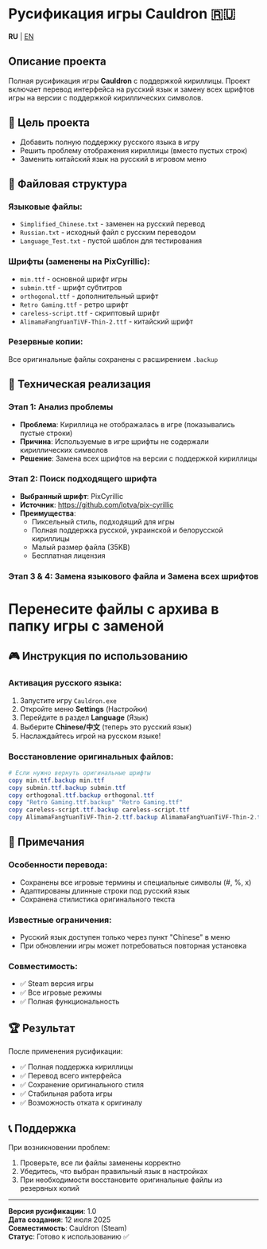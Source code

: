 # Русификация игры Cauldron 🇷🇺

**RU** | [EN](README_ENG.md)

## Описание проекта
Полная русификация игры **Cauldron** с поддержкой кириллицы. Проект включает перевод интерфейса на русский язык и замену всех шрифтов игры на версии с поддержкой кириллических символов.

## 🎯 Цель проекта
- Добавить полную поддержку русского языка в игру
- Решить проблему отображения кириллицы (вместо пустых строк)
- Заменить китайский язык на русский в игровом меню

## 📁 Файловая структура

### Языковые файлы:
- `Simplified_Chinese.txt` - заменен на русский перевод
- `Russian.txt` - исходный файл с русским переводом
- `Language_Test.txt` - пустой шаблон для тестирования

### Шрифты (заменены на PixCyrillic):
- `min.ttf` - основной шрифт игры
- `submin.ttf` - шрифт субтитров
- `orthogonal.ttf` - дополнительный шрифт
- `Retro Gaming.ttf` - ретро шрифт
- `careless-script.ttf` - скриптовый шрифт
- `AlimamaFangYuanTiVF-Thin-2.ttf` - китайский шрифт

### Резервные копии:
Все оригинальные файлы сохранены с расширением `.backup`

## 🔧 Техническая реализация

### Этап 1: Анализ проблемы
- **Проблема**: Кириллица не отображалась в игре (показывались пустые строки)
- **Причина**: Используемые в игре шрифты не содержали кириллических символов
- **Решение**: Замена всех шрифтов на версии с поддержкой кириллицы

### Этап 2: Поиск подходящего шрифта
- **Выбранный шрифт**: PixCyrillic
- **Источник**: https://github.com/lotva/pix-cyrillic
- **Преимущества**:
  - Пиксельный стиль, подходящий для игры
  - Полная поддержка русской, украинской и белорусской кириллицы
  - Малый размер файла (35KB)
  - Бесплатная лицензия

### Этап 3 & 4: Замена языкового файла и Замена всех шрифтов
# Перенесите файлы с архива в папку игры с заменой

## 🎮 Инструкция по использованию

### Активация русского языка:
1. Запустите игру `Cauldron.exe`
2. Откройте меню **Settings** (Настройки)
3. Перейдите в раздел **Language** (Язык)
4. Выберите **Chinese/中文** (теперь это русский язык)
5. Наслаждайтесь игрой на русском языке!

### Восстановление оригинальных файлов:
```powershell
# Если нужно вернуть оригинальные шрифты
copy min.ttf.backup min.ttf
copy submin.ttf.backup submin.ttf
copy orthogonal.ttf.backup orthogonal.ttf
copy "Retro Gaming.ttf.backup" "Retro Gaming.ttf"
copy careless-script.ttf.backup careless-script.ttf
copy AlimamaFangYuanTiVF-Thin-2.ttf.backup AlimamaFangYuanTiVF-Thin-2.ttf
```

## 📝 Примечания

### Особенности перевода:
- Сохранены все игровые термины и специальные символы (#, %, x)
- Адаптированы длинные строки под русский язык
- Сохранена стилистика оригинального текста

### Известные ограничения:
- Русский язык доступен только через пункт "Chinese" в меню
- При обновлении игры может потребоваться повторная установка

### Совместимость:
- ✅ Steam версия игры
- ✅ Все игровые режимы
- ✅ Полная функциональность

## 🏆 Результат

После применения русификации:
- ✅ Полная поддержка кириллицы
- ✅ Перевод всего интерфейса
- ✅ Сохранение оригинального стиля
- ✅ Стабильная работа игры
- ✅ Возможность отката к оригиналу

## 📞 Поддержка

При возникновении проблем:
1. Проверьте, все ли файлы заменены корректно
2. Убедитесь, что выбран правильный язык в настройках
3. При необходимости восстановите оригинальные файлы из резервных копий

---

**Версия русификации**: 1.0  
**Дата создания**: 12 июля 2025  
**Совместимость**: Cauldron (Steam)  
**Статус**: Готово к использованию ✅ 